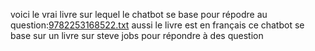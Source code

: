 voici le vrai livre sur lequel le chatbot se base pour répodre au question:[9782253168522.txt](https://github.com/ibougaye232/chatbot_checkpoint/files/14076750/9782253168522.txt)
aussi le livre est en français
ce chatbot se base sur un livre sur steve jobs pour répondre à des question

